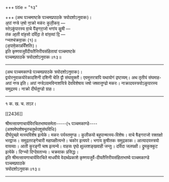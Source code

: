 +++
title = "१३"

+++
(अथ पञ्चमाष्टके पञ्चमप्रपाठके त्रयोदशोऽनुवाकः)।  
अ॒पां नप्त्रे ज॒षो ना॒क्रो मक॑रः कुली॒कय॒ —  
स्तेऽकू॑पारस्य वा॒चे पै॑ङ्गरा॒जो भगा॑य कु॒षी —  
त॑क आ॒ती वा॑ह॒सो दर्वि॑दा॒ ते वा॑य॒व्या॑ दि॒ —  
ग्भ्यश्च॑क्रवा॒कः (१)॥  
(अ॒पामे॒कान्नविँ॑शतिः)।  
इति कृष्णयजुर्वेदीयतैत्तिरीयसंहितायां पञ्चमाष्टके  
पञ्चमप्रपाठके त्रयोदशोऽनुवाकः॥१३॥
___________
(अथ पञ्चमकाण्डे पञ्चमप्रपाठके त्रयोदशोऽनुवाकः)।  
द्वयोरनुवाकयोरेकादशिनी दशिनी चेति द्वौ संघावुक्तौ। एवमुत्तरत्रापि यथायोगं द्रष्टव्यम्। अथ तृतीयं संघमाह-  
अपां नप्त्र इति। अपां नप्त्रेऽपामविनाशयित्रे देवविशेषाय जषो जषवत्तुण्ढो मकरः। नाक्रादयस्त्रयोऽकूपारस्य समुद्रस्य। नाक्रो दीर्घतुण्डो ग्राहः।
___________
१ क. ख. च. ताऽर।

[[2436]]

श्रीमत्सायणाचार्यविरचितभाष्यसमेता-----(५ पञ्चमकाण्डे----  
(अश्वमेघशेषभूतचतुर्थपशुसंघविधिः)  
दीर्घपुच्छो मत्स्यविशेष इत्येके। मकरः पर्यस्तमुण्डः। कुलीकयो बहुपान्मत्स्य-विशेषः। वाचे षैङ्गराजो रक्ताक्षो भरद्वाजः। समुद्रतरङ्गेचारी महापक्षीत्यन्ते। चकोर इत्यपरे। भगाय कुषीतकः समुद्रकाकः। आत्यादयस्त्रयो वायव्याः। आती कुरङ्गी चाष इत्यन्ये। वाहसः पृष्ठे क्षुल्लशङ्खवाही जन्तुः। दर्विदा जलपक्षी। द्रुमकुक्कुट इत्येके। दिग्भ्यो दिग्देवताभ्यः। चक्रवाकः प्रसिद्धः।  
इति श्रीमत्सायणाचार्यविरचिते माधवीये वेदार्थप्रकाशे कृष्णयजुर्वे-दीयतैत्तिरीयसंहिताभाष्ये पञ्चमकाण्डे पञ्चमप्रपाठके  
त्रयोदशोऽनुवाकः॥१३॥
___________
